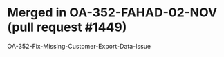# Merged in OA-352-FAHAD-02-NOV (pull request #1449)

OA-352-Fix-Missing-Customer-Export-Data-Issue
